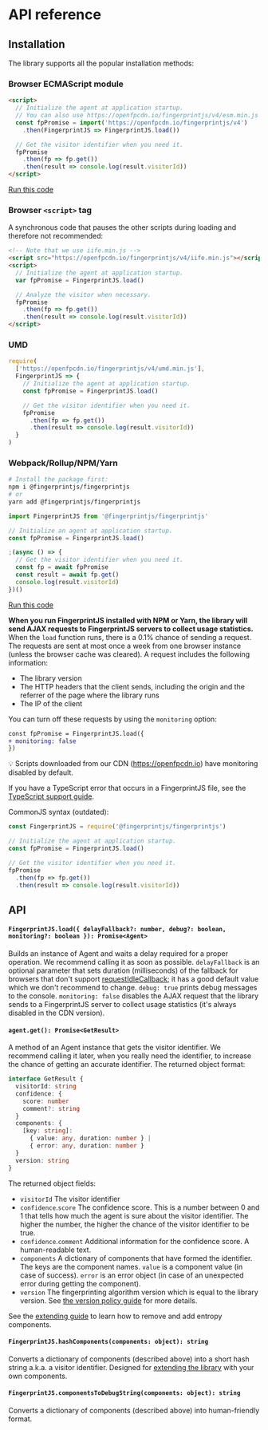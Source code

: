 # API reference

## Installation

The library supports all the popular installation methods:

### Browser ECMAScript module

```html
<script>
  // Initialize the agent at application startup.
  // You can also use https://openfpcdn.io/fingerprintjs/v4/esm.min.js
  const fpPromise = import('https://openfpcdn.io/fingerprintjs/v4')
    .then(FingerprintJS => FingerprintJS.load())

  // Get the visitor identifier when you need it.
  fpPromise
    .then(fp => fp.get())
    .then(result => console.log(result.visitorId))
</script>
```

[Run this code](https://stackblitz.com/edit/fpjs-4-cdn?file=index.html&devtoolsheight=100)

### Browser `<script>` tag

A synchronous code that pauses the other scripts during loading and therefore not recommended:

```html
<!-- Note that we use iife.min.js -->
<script src="https://openfpcdn.io/fingerprintjs/v4/iife.min.js"></script>
<script>
  // Initialize the agent at application startup.
  var fpPromise = FingerprintJS.load()

  // Analyze the visitor when necessary.
  fpPromise
    .then(fp => fp.get())
    .then(result => console.log(result.visitorId))
</script>
```

### UMD

```js
require(
  ['https://openfpcdn.io/fingerprintjs/v4/umd.min.js'],
  FingerprintJS => {
    // Initialize the agent at application startup.
    const fpPromise = FingerprintJS.load()

    // Get the visitor identifier when you need it.
    fpPromise
      .then(fp => fp.get())
      .then(result => console.log(result.visitorId))
  }
)
```

### Webpack/Rollup/NPM/Yarn

```bash
# Install the package first:
npm i @fingerprintjs/fingerprintjs
# or
yarn add @fingerprintjs/fingerprintjs
```

```js
import FingerprintJS from '@fingerprintjs/fingerprintjs'

// Initialize an agent at application startup.
const fpPromise = FingerprintJS.load()

;(async () => {
  // Get the visitor identifier when you need it.
  const fp = await fpPromise
  const result = await fp.get()
  console.log(result.visitorId)
})()
```

[Run this code](https://stackblitz.com/edit/fpjs-4-npm?file=index.js&devtoolsheight=100)

**When you run FingerprintJS installed with NPM or Yarn, the library will send AJAX requests to FingerprintJS servers to collect usage statistics.**
When the `load` function runs, there is a 0.1% chance of sending a request.
The requests are sent at most once a week from one browser instance (unless the browser cache was cleared).
A request includes the following information:

- The library version
- The HTTP headers that the client sends, including the origin and the referrer of the page where the library runs
- The IP of the client

You can turn off these requests by using the `monitoring` option:

```diff
const fpPromise = FingerprintJS.load({
+ monitoring: false
})
```

💡 Scripts downloaded from our CDN (https://openfpcdn.io) have monitoring disabled by default.

If you have a TypeScript error that occurs in a FingerprintJS file,
see the [TypeScript support guide](typescript_support.md).

CommonJS syntax (outdated):

```js
const FingerprintJS = require('@fingerprintjs/fingerprintjs')

// Initialize the agent at application startup.
const fpPromise = FingerprintJS.load()

// Get the visitor identifier when you need it.
fpPromise
  .then(fp => fp.get())
  .then(result => console.log(result.visitorId))
```

## API

#### `FingerprintJS.load({ delayFallback?: number, debug?: boolean, monitoring?: boolean }): Promise<Agent>`

Builds an instance of Agent and waits a delay required for a proper operation.
We recommend calling it as soon as possible.
`delayFallback` is an optional parameter that sets duration (milliseconds) of the fallback for browsers that don't support [requestIdleCallback](https://developer.mozilla.org/en-US/docs/Web/API/Window/requestIdleCallback);
it has a good default value which we don't recommend to change.
`debug: true` prints debug messages to the console.
`monitoring: false` disables the AJAX request that the library sends to a FingerprintJS server to collect usage statistics
(it's always disabled in the CDN version).

#### `agent.get(): Promise<GetResult>`

A method of an Agent instance that gets the visitor identifier.
We recommend calling it later, when you really need the identifier, to increase the chance of getting an accurate identifier.
The returned object format:

```ts
interface GetResult {
  visitorId: string
  confidence: {
    score: number
    comment?: string
  }
  components: {
    [key: string]:
      { value: any, duration: number } |
      { error: any, duration: number }
  }
  version: string
}
```

The returned object fields:

- `visitorId` The visitor identifier
- `confidence`.`score` The confidence score.
    This is a number between 0 and 1 that tells how much the agent is sure about the visitor identifier.
    The higher the number, the higher the chance of the visitor identifier to be true.
- `confidence`.`comment` Additional information for the confidence score. A human-readable text.
- `components` A dictionary of components that have formed the identifier.
    The keys are the component names.
    `value` is a component value (in case of success).
    `error` is an error object (in case of an unexpected error during getting the component).
- `version` The fingerprinting algorithm version which is equal to the library version.
    See [the version policy guide](version_policy.md) for more details.

See the [extending guide](extending.md) to learn how to remove and add entropy components.

#### `FingerprintJS.hashComponents(components: object): string`

Converts a dictionary of components (described above) into a short hash string a.k.a. a visitor identifier.
Designed for [extending the library](extending.md) with your own components.

#### `FingerprintJS.componentsToDebugString(components: object): string`

Converts a dictionary of components (described above) into human-friendly format.
